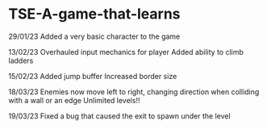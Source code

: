 # TSE-A-game-that-learns

29/01/23
Added a very basic character to the game

13/02/23
Overhauled input mechanics for player
Added ability to climb ladders

15/02/23
Added jump buffer
Increased border size

18/03/23
Enemies now move left to right, changing direction when colliding with a wall or an edge
Unlimited levels!!

19/03/23
Fixed a bug that caused the exit to spawn under the level